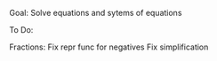 Goal: Solve equations and sytems of equations

To Do:

  Fractions:
    Fix repr func for negatives
    Fix simplification
